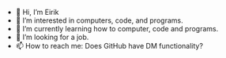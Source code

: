 - 👋 Hi, I’m Eirik
- 👀 I’m interested in computers, code, and programs.
- 🌱 I’m currently learning how to computer, code and programs.
- 💞️ I’m looking for a job.
- 📫 How to reach me: Does GitHub have DM functionality?

<!---
EirikBergesen/EirikBergesen is a ✨ special ✨ repository because its `README.md` (this file) appears on your GitHub profile.
You can click the Preview link to take a look at your changes.
--->
